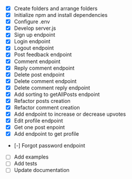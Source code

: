 - [x] Create folders and arrange folders
- [x] Initialize npm and install dependencies
- [x] Configure .env
- [x] Develop server.js
- [x] Sign up endpoint
- [x] Login endpoint
- [x] Logout endpoint
- [x] Post feedback endpoint
- [x] Comment endpoint
- [x] Reply comment endpoint
- [x] Delete post endpoint
- [x] Delete comment endpoint
- [x] Delete comment reply endpoint
- [x] Add sorting to getAllPosts endpoint
- [x] Refactor posts creation
- [x] Refactor comment creation
- [x] Add endpoint to increase or decrease upvotes
- [x] Edit profile endpoint
- [x] Get one post enpoint
- [x] Add endpoint to get profile
- [-] Forgot password endpoint
- [ ] Add examples
- [ ] Add tests
- [ ] Update documentation